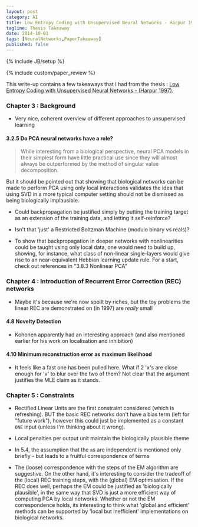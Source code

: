 ```yaml
---
layout: post
category: AI
title: Low Entropy Coding with Unsupervised Neural Networks - Harpur 1997
tagline: Thesis Takeaway
date: 2014-10-01
tags: [NeuralNetworks,PaperTakeaway]
published: false
---
```

{% include JB/setup %}

{% include custom/paper_review %}

This write-up contains a few takeaways that I had from the thesis :
[Low Entropy Coding with Unsupervised Neural Networks - (Harpur 1997)](http://mi.eng.cam.ac.uk/reports/svr-ftp/auto-pdf/harpur_thesis.pdf).


### Chapter 3 : Background

* Very nice, coherent overview of different approaches to unsupervised learning


#### 3.2.5 Do PCA neural networks have a role?

> While interesting from a biological perspective, neural PCA models in their simplest form have little practical use since they will almost always be outperformed by the method of singular value decomposition.

But it should be pointed out that showing that biological networks can be made to perform PCA using only local interactions validates the idea that using SVD in a more typical computer setting should not be dismissed as being biologically implausible.

* Could backpropagation be justified simply by putting the training target as an extension of the training data, and letting it self-reinforce?

* Isn't that 'just' a Restricted Boltzman Machine (modulo binary vs reals)?

* To show that backpropagation in deeper networks with nonlinearities could be taught using only local data, one would need to build up, showing, for instance, what class of non-linear single-layers would give rise to an near-equivalent Hebbian learning update rule.  For a start, check out references in "3.8.3 Nonlinear PCA"


### Chapter 4 : Introduction of Recurrent Error Correction (REC) networks

* Maybe it's because we're now spoilt by riches, but the toy problems the linear REC are demonstrated on (in 1997) are *really* small


#### 4.8 Novelty Detection

* Kohonen apparently had an interesting approach (and also mentioned earlier for his work on localisation and inhibition)

#### 4.10 Minimum reconstruction error as maximum likelihood

* It feels like a fast one has been pulled here.  What if 2 'x's are close enough for 'v' to blur over the two of them?  Not clear that the argument justifies the MLE claim as it stands.


### Chapter 5 : Constraints

* Rectified Linear Units are the first constraint considered (which is refreshing).  BUT the basic REC networks don't have a bias term (left for "future work"), however this could just be implemented as a constant ```ONE``` input (unless I'm thinking about it wrong).

* Local penalties per output unit maintain the biologically plausible theme

* In 5.4, the assumption that the ```a```s are independent is mentioned only briefly - but leads to a fruitful correspondence of terms

* The (loose) correspondence with the steps of the EM algorithm are suggestive.  On the other hand, it's interesting to consider the tradeoff of the (local) REC training steps, with the (global) EM optimisation.  If the REC does well, perhaps the EM could be justified as 'biologically plausible', in the same way that SVD is just a more efficient way of computing PCA by local networks.  Whether or not the EM correspondence holds, its interesting to think what 'global and efficient' methods can be supported by 'local but inefficient' implementations on biological networks.


